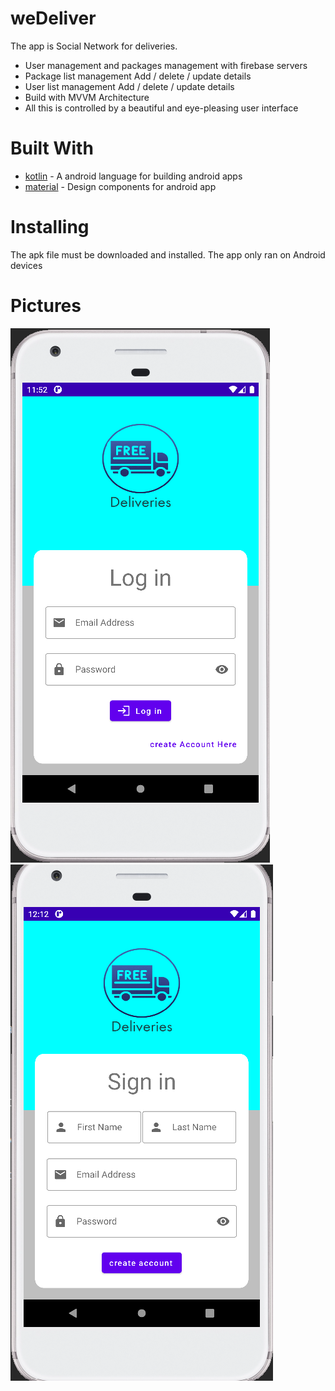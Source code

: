 # weDeliver
The app is Social Network for deliveries.
-  User management and packages management with firebase servers
-  Package list management Add / delete / update details
-  User list management Add / delete / update details
-  Build with MVVM Architecture
-  All this is controlled by a beautiful and eye-pleasing user interface

# Built With
 - [kotlin](https://kotlinlang.org/) - A android language for building android apps
 - [material](https://material.io/) - Design components for android app

# Installing
The apk file must be downloaded and installed. The app only ran on Android devices

# Pictures
![log in](https://github.com/idavidkam/weDeliver/blob/master/log%20in.png?raw=true)
![create account](https://github.com/idavidkam/weDeliver/blob/master/create%20account.png?raw=true)
